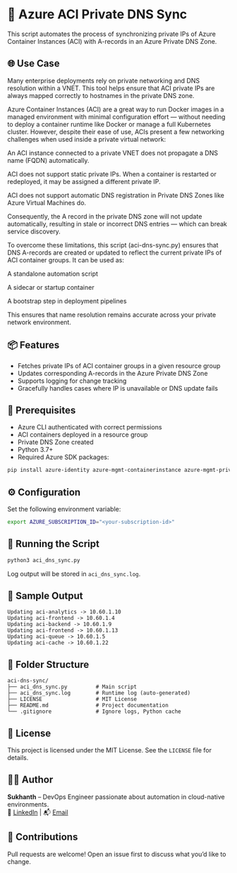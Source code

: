 # 🔄 Azure ACI Private DNS Sync

This script automates the process of synchronizing private IPs of Azure Container Instances (ACI) with A-records in an Azure Private DNS Zone.

## 🌐 Use Case

Many enterprise deployments rely on private networking and DNS resolution within a VNET. This tool helps ensure that ACI private IPs are always mapped correctly to hostnames in the private DNS zone.

Azure Container Instances (ACI) are a great way to run Docker images in a managed environment with minimal configuration effort — without needing to deploy a container runtime like Docker or manage a full Kubernetes cluster. However, despite their ease of use, ACIs present a few networking challenges when used inside a private virtual network:

An ACI instance connected to a private VNET does not propagate a DNS name (FQDN) automatically.

ACI does not support static private IPs. When a container is restarted or redeployed, it may be assigned a different private IP.

ACI does not support automatic DNS registration in Private DNS Zones like Azure Virtual Machines do.

Consequently, the A record in the private DNS zone will not update automatically, resulting in stale or incorrect DNS entries — which can break service discovery.

To overcome these limitations, this script (aci-dns-sync.py) ensures that DNS A-records are created or updated to reflect the current private IPs of ACI container groups. It can be used as:

A standalone automation script

A sidecar or startup container

A bootstrap step in deployment pipelines

This ensures that name resolution remains accurate across your private network environment.

## 📦 Features

- Fetches private IPs of ACI container groups in a given resource group
- Updates corresponding A-records in the Azure Private DNS Zone
- Supports logging for change tracking
- Gracefully handles cases where IP is unavailable or DNS update fails

## 🔧 Prerequisites

- Azure CLI authenticated with correct permissions
- ACI containers deployed in a resource group
- Private DNS Zone created
- Python 3.7+
- Required Azure SDK packages:

```bash
pip install azure-identity azure-mgmt-containerinstance azure-mgmt-privatedns
```

## ⚙️ Configuration

Set the following environment variable:

```bash
export AZURE_SUBSCRIPTION_ID="<your-subscription-id>"
```

## 🚀 Running the Script

```bash
python3 aci_dns_sync.py
```

Log output will be stored in `aci_dns_sync.log`.

## 📝 Sample Output

```
Updating aci-analytics -> 10.60.1.10
Updating aci-frontend -> 10.60.1.4
Updating aci-backend -> 10.60.1.9
Updating aci-frontend -> 10.60.1.13
Updating aci-queue -> 10.60.1.5
Updating aci-cache -> 10.60.1.22

```

## 📂 Folder Structure

```
aci-dns-sync/
├── aci_dns_sync.py         # Main script
├── aci_dns_sync.log        # Runtime log (auto-generated)
├── LICENSE                 # MIT License
├── README.md               # Project documentation
└── .gitignore              # Ignore logs, Python cache
```

## 📜 License

This project is licensed under the MIT License. See the `LICENSE` file for details.

## 🙋‍♂️ Author

**Sukhanth** – DevOps Engineer passionate about automation in cloud-native environments.  
💼 [LinkedIn](https://www.linkedin.com/in/sukhanthn) | 📬 [Email](mailto:sukhanth.nandam@gmail.com)

## 🤝 Contributions

Pull requests are welcome! Open an issue first to discuss what you’d like to change.
